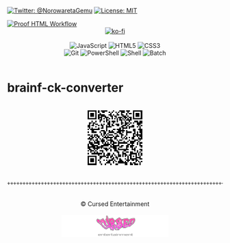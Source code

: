 [![Twitter: @NorowaretaGemu](https://img.shields.io/badge/X-@NorowaretaGemu-blue.svg?style=flat)](https://x.com/NorowaretaGemu)
[![License: MIT](https://img.shields.io/badge/License-MIT-yellow.svg)](https://opensource.org/licenses/MIT)


<a href="https://github.com/CursedPrograms/website-template/actions/workflows/proof-html.yml">
    <img class="workflow-badge workflow-success" src="https://github.com/CursedPrograms/website-template/actions/workflows/proof-html.yml/badge.svg" alt="Proof HTML Workflow">
</a>
<br>
<div align="center">
  <a href="https://ko-fi.com/cursedentertainment">
    <img src="https://ko-fi.com/img/githubbutton_sm.svg" alt="ko-fi" style="width: 20%;"/>
  </a>
</div>
<br>
<div align="center">
  <img alt="JavaScript" src="https://img.shields.io/badge/javascript%20-%23323330.svg?&style=for-the-badge&logo=javascript&logoColor=white"/>
  <img alt="HTML5" src="https://img.shields.io/badge/html5%20-%23323330.svg?&style=for-the-badge&logo=html5&logoColor=white"/>
  <img alt="CSS3" src="https://img.shields.io/badge/css3%20-%23323330.svg?&style=for-the-badge&logo=css3&logoColor=white"/>
</div>
<div align="center">
    <img alt="Git" src="https://img.shields.io/badge/git%20-%23323330.svg?&style=for-the-badge&logo=git&logoColor=white"/>
  <img alt="PowerShell" src="https://img.shields.io/badge/PowerShell-%23323330.svg?&style=for-the-badge&logo=powershell&logoColor=white"/>
  <img alt="Shell" src="https://img.shields.io/badge/Shell-%23323330.svg?&style=for-the-badge&logo=gnu-bash&logoColor=white"/>
  <img alt="Batch" src="https://img.shields.io/badge/Batch-%23323330.svg?&style=for-the-badge&logo=windows&logoColor=white"/>
  </div>
<br>

# brainf-ck-converter

<br>
<div align="center">
<a href="https://cursedprograms.github.io/brainf-ck-converter/" target="_blank">
    <img src="https://github.com/CursedPrograms/brainf-ck-converter/raw/main/site-qr.png"
        alt="Age-Gender Demo Image">
</a>
</div>
<br>

```bash
++++++++++++++++++++++++++++++++++++++++++++++++++++++++++++++++++++++++++++++++++++++++++++++++++++++++.++++++++++++..----.+++.---------------------------------------------------------.-----------..++++++++++++++++++++++++++++++++++++++++++++++++++++.++++++++++++++++++.---.+.--------------.-.++++++++++++.++.---.--------.+++++++++++.-----------------.++++++++++++.++++++.---------------------------------------------------------------------.+++++++++++++++++++++++++++++++++++++++++++++++++++++++++.++.+++++++++++.------------.+++++++++++++.-------------------.----------------------------------------------------.+++++++++++++++++++++++++++++++++++++++++++++++++++++++++++.++++++.----------------------------------------------------------------.+++++++++++++++++++++++++++++++++++++++++++++++++++.++++++++++++++++.-----------------.++++++++.+++++.--------.---------------------------------------------------------.++++++++++++++++++++++++++++++++++++++++++++++++++++++.++++++++.--------------------------------------------------------------.++++++++++++++++++++++++++++++++++++++++++++++++++++++.++++++++++++.-.++++++++.-----------------.+++++++++++++.++.---------------.+++++++++++++.-------------------------------------------------------------------.
```

<br>
<div align="center">
© Cursed Entertainment
</div>
<br>
<div align="center">
<a href="https://cursed-entertainment.itch.io/" target="_blank">
    <img src="https://github.com/CursedPrograms/cursedentertainment/raw/main/images/logos/logo-wide-grey.png"
        alt="CursedEntertainment Logo" style="width:250px;">
</a>
</div>
